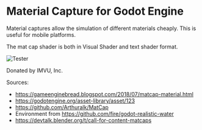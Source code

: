 # Material Capture for Godot Engine

Material captures allow the simulation of different materials cheaply. This is useful for mobile platforms.

The mat cap shader is both in Visual Shader and text shader format.

![Tester](https://raw.githubusercontent.com/godot-extended-libraries/godot-mat-cap/master/Screen%20Shot%202019-05-14%20at%205.32.15%20PM.png)

Donated by IMVU, Inc.

Sources:
* https://gameenginebread.blogspot.com/2018/07/matcap-material.html
* https://godotengine.org/asset-library/asset/123
* https://github.com/Arthuralk/MatCap
* Environment from https://github.com/fire/godot-realistic-water
* https://devtalk.blender.org/t/call-for-content-matcaps
